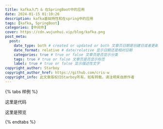 ```yaml
---
title: kafka入门 & 在SpringBoot中的应用
date: 2024-01-15 01:10:26
description: kafka基础特性和在spring中的应用
tags: [kafka, SpringBoot]
categories: [中间件]
cover: https://cdn.wujunhui.vip/blog/kafka.png
post_meta:
  post:
    date_type: both # created or updated or both 文章页日期是创建日或者更新日或都显示
    date_format: relative # date/relative 显示日期还是相对日期
    categories: true # true or false 文章页是否显示分类
    tags: true # true or false 文章页是否显示标签
    label: true # true or false 显示描述性文字
copyright_author: Starboy
copyright_author_href: https://github.com/cris-w
copyright_info: 此文章版权归Starboy所有，如有转载，请注明来自原作者
---
```


{% tabs 样例 %}

<!-- tab 代码  -->

这里是代码

<!-- endtab -->

<!-- tab 预览  -->

这里是预览

<!-- endtab -->

{% endtabs %}
